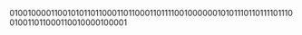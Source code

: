 010010000110010101101100011011000110111100100000010101110110111101110010011011000110010000100001

<!---
neontitan/neontitan is a ✨ special ✨ repository because its `README.md` (this file) appears on your GitHub profile.
You can click the Preview link to take a look at your changes.
--->
